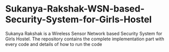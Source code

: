 # Sukanya-Rakshak-WSN-based-Security-System-for-Girls-Hostel
Sukanya Rakshak is a Wireless Sensor Network based Security System for Girls Hostel. The repository contains the complete implementation part with every code and details of how to run the code
